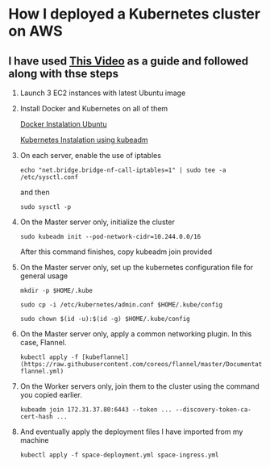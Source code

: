 # How I deployed a Kubernetes cluster on AWS

## I have used [This Video](https://www.youtube.com/watch?v=vpEDUmt_WKA) as a guide and followed along with thse steps

1. Launch 3 EC2 instances with latest Ubuntu image
2. Install Docker and Kubernetes on all of them

   [Docker Instalation Ubuntu](https://docs.docker.com/engine/install/ubuntu/)

   [Kubernetes Instalation using kubeadm](https://kubernetes.io/docs/setup/production-environment/tools/kubeadm/install-kubeadm/)

3. On each server, enable the use of iptables

   ```shell
   echo "net.bridge.bridge-nf-call-iptables=1" | sudo tee -a /etc/sysctl.conf
   ```

   and then

   ```shell
   sudo sysctl -p
   ```

4. On the Master server only, initialize the cluster

   ```shell
   sudo kubeadm init --pod-network-cidr=10.244.0.0/16
   ```

   After this command finishes, copy kubeadm join provided

5. On the Master server only, set up the kubernetes configuration file for general usage

   ```shell
   mkdir -p $HOME/.kube
   ```

   ```shell
   sudo cp -i /etc/kubernetes/admin.conf $HOME/.kube/config
   ```

   ```shell
   sudo chown $(id -u):$(id -g) $HOME/.kube/config
   ```

6. On the Master server only, apply a common networking plugin. In this case, Flannel.

   ```shell
   kubectl apply -f [kubeflannel](https://raw.githubusercontent.com/coreos/flannel/master/Documentation/kube-flannel.yml)
   ```

7. On the Worker servers only, join them to the cluster using the command you copied earlier.

   ```shell
   kubeadm join 172.31.37.80:6443 --token ... --discovery-token-ca-cert-hash ...
   ```

8. And eventually apply the deployment files I have imported from my machine

   ```shell
   kubectl apply -f space-deployment.yml space-ingress.yml
   ```
